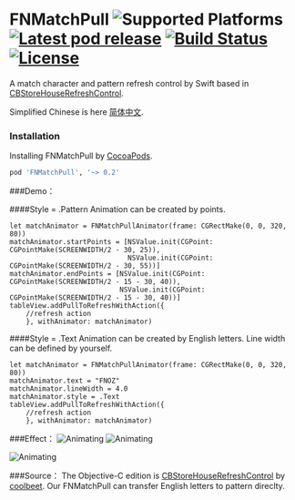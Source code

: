 # FNMatchPull ![Supported Platforms](https://img.shields.io/cocoapods/p/FNMatchPull.svg) [![Latest pod release](https://img.shields.io/cocoapods/v/FNMatchPull.svg)](https://cocoapods.org/pods/UIImageView+Extension) [![Build Status](https://travis-ci.org/alexandreos/FNMatchPull.svg?branch=master)]() [![License](https://img.shields.io/cocoapods/l/FNMatchPull.svg)](https://github.com/lm2343635/UIImageView-Extension/LICENSE)

A match character and pattern refresh control by Swift based in [CBStoreHouseRefreshControl](https://github.com/coolbeet/CBStoreHouseRefreshControl).

Simplified Chinese is here [简体中文](https://github.com/Fnoz/FNMatchPull/blob/master/README.zh-CN.md).

### Installation
Installing FNMatchPull by [CocoaPods](http://cocoapods.org/). 

```ruby
pod 'FNMatchPull', '~> 0.2'
```

###Demo：

####Style = .Pattern
Animation can be created by points.

```
let matchAnimator = FNMatchPullAnimator(frame: CGRectMake(0, 0, 320, 80))
matchAnimator.startPoints = [NSValue.init(CGPoint: CGPointMake(SCREENWIDTH/2 - 30, 25)),
                             NSValue.init(CGPoint: CGPointMake(SCREENWIDTH/2 - 30, 55))]
matchAnimator.endPoints = [NSValue.init(CGPoint: CGPointMake(SCREENWIDTH/2 - 15 - 30, 40)),
                           NSValue.init(CGPoint: CGPointMake(SCREENWIDTH/2 - 15 - 30, 40))]
tableView.addPullToRefreshWithAction({
    //refresh action
    }, withAnimator: matchAnimator)
```

####Style = .Text
Animation can be created by English letters. Line width can be defined by yourself.
```
let matchAnimator = FNMatchPullAnimator(frame: CGRectMake(0, 0, 320, 80))
matchAnimator.text = "FNOZ"
matchAnimator.lineWidth = 4.0
matchAnimator.style = .Text
tableView.addPullToRefreshWithAction({
    //refresh action
    }, withAnimator: matchAnimator)
```

###Effect：
![Animating](readme_images/00.gif)
![Animating](readme_images/01.gif)

![Animating](readme_images/02.gif)

###Source：
The Objective-C edition is [CBStoreHouseRefreshControl](https://github.com/coolbeet/CBStoreHouseRefreshControl) by [coolbeet](https://github.com/coolbeet).
Our FNMatchPull can transfer English letters to pattern direclty.
